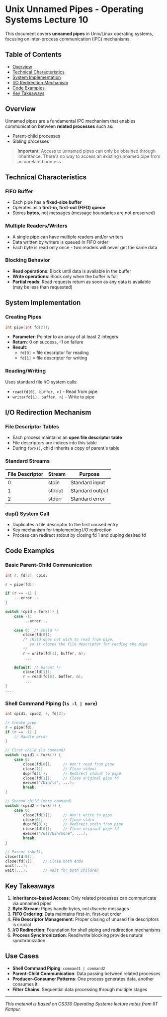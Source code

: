 # Unix Unnamed Pipes - Operating Systems Lecture 10

This document covers **unnamed pipes** in Unix/Linux operating systems, focusing on inter-process communication (IPC) mechanisms.

## Table of Contents
- [Overview](#overview)
- [Technical Characteristics](#technical-characteristics)
- [System Implementation](#system-implementation)
- [I/O Redirection Mechanism](#io-redirection-mechanism)
- [Code Examples](#code-examples)
- [Key Takeaways](#key-takeaways)

## Overview

Unnamed pipes are a fundamental IPC mechanism that enables communication between **related processes** such as:
- Parent-child processes
- Sibling processes

> **Important**: Access to unnamed pipes can only be obtained through inheritance. There's no way to access an existing unnamed pipe from an unrelated process.

## Technical Characteristics

### FIFO Buffer
- Each pipe has a **fixed-size buffer**
- Operates as a **first-in, first-out (FIFO) queue**
- Stores **bytes**, not messages (message boundaries are not preserved)

### Multiple Readers/Writers
- A single pipe can have multiple readers and/or writers
- Data written by writers is queued in FIFO order
- Each byte is read only once - two readers will never get the same data

### Blocking Behavior
- **Read operations**: Block until data is available in the buffer
- **Write operations**: Block only when the buffer is full
- **Partial reads**: Read requests return as soon as any data is available (may be less than requested)

## System Implementation

### Creating Pipes
```c
int pipe(int fd[2]);
```
- **Parameter**: Pointer to an array of at least 2 integers
- **Return**: 0 on success, -1 on failure
- **Result**: 
  - `fd[0]` = file descriptor for reading
  - `fd[1]` = file descriptor for writing

### Reading/Writing
Uses standard file I/O system calls:
- `read(fd[0], buffer, n)` - Read from pipe
- `write(fd[1], buffer, n)` - Write to pipe

## I/O Redirection Mechanism

### File Descriptor Tables
- Each process maintains an **open file descriptor table**
- File descriptors are indices into this table
- During `fork()`, child inherits a copy of parent's table

### Standard Streams
| File Descriptor | Stream | Purpose |
|-----------------|--------|---------|
| 0 | stdin | Standard input |
| 1 | stdout | Standard output |
| 2 | stderr | Standard error |

### dup() System Call
- Duplicates a file descriptor to the first unused entry
- Key mechanism for implementing I/O redirection
- Process can redirect stdout by closing fd 1 and duping desired fd

## Code Examples

### Basic Parent-Child Communication
```c
int r, fd[2], cpid;

r = pipe(fd);

if (r == -1) {
    ...error...
}

switch (cpid = fork()) {
    case -1:
        ...error...
    
    case 0:  /* child */
        close(fd[0]); 
        /* child does not wish to read from pipe,
           so it closes the file descriptor for reading the pipe
        */
        r = write(fd[1], buffer, n);
        ....
    
    default: /* parent */
        close(fd[1]);
        r = read(fd[0], buffer, n);
        ....
}
....
```

### Shell Command Piping (`ls -l | more`)
```c
int cpid1, cpid2, r, fd[2];

// Create pipe
r = pipe(fd);
if (r == -1) { 
    // Handle error
}

// First child (ls command)
switch (cpid1 = fork()) {
    case 0: 
        close(fd[0]);     // Won't read from pipe
        close(1);         // Close stdout
        dup(fd[1]);       // Redirect stdout to pipe
        close(fd[1]);     // Close original pipe fd
        execve("/bin/ls", ...);
        break;
}

// Second child (more command)
switch (cpid2 = fork()) {
    case 0: 
        close(fd[1]);     // Won't write to pipe
        close(0);         // Close stdin
        dup(fd[0]);       // Redirect stdin from pipe
        close(fd[0]);     // Close original pipe fd
        execve("/usr/bin/more", ...);
        break;
}

// Parent (shell)
close(fd[0]); 
close(fd[1]);    // Close both ends
wait(...); 
wait(...);       // Wait for both children
```

## Key Takeaways

1. **Inheritance-based Access**: Only related processes can communicate via unnamed pipes
2. **Byte Stream**: Pipes handle bytes, not discrete messages
3. **FIFO Ordering**: Data maintains first-in, first-out order
4. **File Descriptor Management**: Proper closing of unused file descriptors is crucial
5. **I/O Redirection**: Foundation for shell piping and redirection mechanisms
6. **Process Synchronization**: Read/write blocking provides natural synchronization

## Use Cases

- **Shell Command Piping**: `command1 | command2`
- **Parent-Child Communication**: Data passing between related processes
- **Producer-Consumer Patterns**: One process generates data, another consumes it
- **Filter Chains**: Sequential data processing through multiple stages

---

*This material is based on CS330 Operating Systems lecture notes from IIT Kanpur.*
